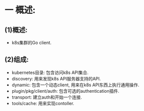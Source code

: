 # 一 概述:
## (1)概述:
- k8s集群的Go client.

## (2)组成:
- kubernetes目录: 包含访问k8s API集合.
- discovery: 用来发现k8s API服务器支持的API.
- dynamic: 包含一个动态client, 用来在k8s API东西上执行通用操作.
- plugin/pkg/client/auth: 包含可选的authentication插件.
- transport: 建立auth和开始一个连接.
- tools/cache: 用来实现contoller.
